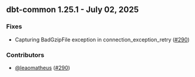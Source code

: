 ## dbt-common 1.25.1 - July 02, 2025

### Fixes

- Capturing BadGzipFile exception in connection_exception_retry ([#290](https://github.com/dbt-labs/dbt-common/issues/290))

### Contributors
- [@leaomatheus](https://github.com/leaomatheus) ([#290](https://github.com/dbt-labs/dbt-common/issues/290))
